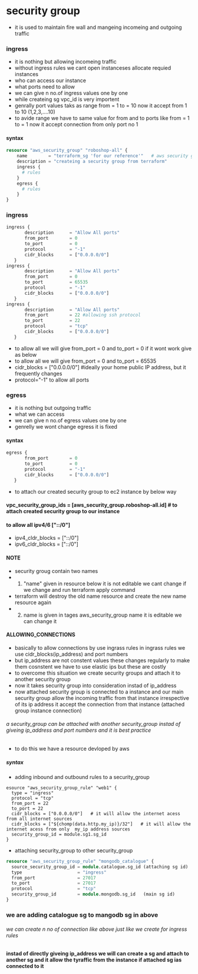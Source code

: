 # security group
* it is used to maintain fire wall and mangeing incomeing and outgoing traffic
### ingress
* it is nothing but allowing incomeing traffic
* without ingress rules we cant open instanceses allocate requied instances
* who can access our instance 
* what ports need to allow 
* we can give n no.of ingress values one by one
* while createing sg vpc_id is very importent
* genrally port values  taks as range from = 1  to = 10 now it accept from 1 to 10 (1,2,3,....10) 
* to avide range we have to same value for from and to ports like from = 1  to = 1 now it accept connection from only port no 1
#### syntax
```terraform
resource "aws_security_group" "roboshop-all" { 
    name        = "terraform_sg 'for our reference'"   # aws security group name  
    description = "createing a security group from terraform"
    ingress {
      # rules
    }
    egress {
      # rules
    }
}
```


###  ingress

```terraform
ingress {
       description      = "Allow All ports"
       from_port        = 0
       to_port          = 0 
       protocol         = "-1"
       cidr_blocks      = ["0.0.0.0/0"]
   }
ingress {
       description      = "Allow All ports"
       from_port        = 0
       to_port          = 65535
       protocol         = "-1"
       cidr_blocks      = ["0.0.0.0/0"]
   }
ingress {
       description      = "Allow All ports"
       from_port        = 22 #allowing ssh protocol
       to_port          = 22
       protocol         = "tcp"
       cidr_blocks      = ["0.0.0.0/0"]
   }
```

* to allow all we will give from_port = 0 and to_port = 0 if it wont work give as below
* to allow all we will give from_port = 0 and to_port = 65535
* cidr_blocks = ["0.0.0.0/0"] #ideally your home public IP address, but it frequently changes 
* protocol="-1" to allow all ports


###  egress
* it is nothing but outgoing traffic
* what we can access 
* we can give n no.of egress values one by one
* genrelly we wont change egress it is fixed

#### syntax

```terraform
egress {
       from_port        = 0
       to_port          = 0
       protocol         = "-1"
       cidr_blocks      = ["0.0.0.0/0"]
   }
```
* to attach our created security group to ec2 instance by below way
####   vpc_security_group_ids = [aws_security_group.roboshop-all.id]  # to attach created security group to our instance

#### to allow all ipv4/6 ["::/0"]
* ipv4_cldr_blocks = ["::/0"]
* ipv6_cldr_blocks = ["::/0"]

#### NOTE
* security groug contain two names 
* 1. "name" given in resource below it is not editable we cant change if we change and run terraform apply command
* terraform will destroy the old name resource and create the new name resource again 
* 2. name is given in tages aws_security_group name it is editable we can change it 

#### ALLOWING_CONNECTIONS
* basically to allow connections by use ingrass rules in ingrass rules we use cidr_blocks(ip_address) and port numbers 
* but ip_address are not constent values these changes regularly to make them cosnstent we have to use elastic ips but these are costly
* to overcome this situation we create security groups and attach it to another security group 
* now it takes security group into consideration instad of ip_address
* now attached security group is connected to a instance and our main security group allow the incoming traffic from that instance irrespective of its ip address it accept the connection from that instance (attached group instance connection)
###### a security_group can be attached with another security_group instad of giveing ip_address and port numbers and it is best practice
 
* to do this we have a resource devloped by aws
##### syntax
* adding inbound and outbound rules to a security_group
```terraformr
esource "aws_security_group_rule" "web1" {
  type = "ingress"
  protocol = "tcp"
  from_port = 22
  to_port = 22
  cidr_blocks = ["0.0.0.0/0"]   # it will allow the internet acess from all internet sources
  cidr_blocks = ["${chomp(data.http.my_ip)}/32"]   # it will allow the internet acess from only  my_ip address sources
  security_group_id = module.sg1.sg_id 
}
```
* attaching security_group to other security_group
```terraform
resource "aws_security_group_rule" "mongodb_catalogue" {
  source_security_group_id = module.catalogue.sg_id (attaching sg id)
  type                     = "ingress"
  from_port                = 27017
  to_port                  = 27017
  protocol                 = "tcp"
  security_group_id        = module.mongodb.sg_id   (main sg id)
}
```
### we are adding catalogue sg to mangodb sg in above 
###### we can create n no of connection like above just like we create for ingress rules

#### instad of directly giveing ip_address we will can create a sg and attach to another sg and it allow the tyraffic from the instance if attached sg ias connected to it 
